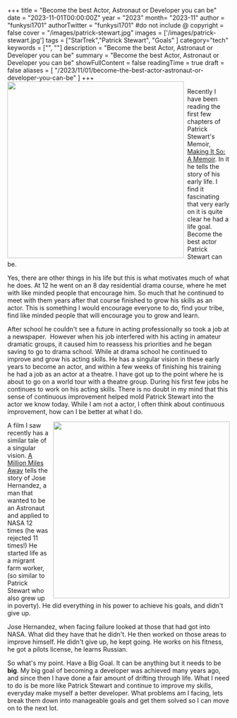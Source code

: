+++
title = "Become the best Actor, Astronaut or Developer you can be"
date = "2023-11-01T00:00:00Z"
year = "2023"
month= "2023-11"
author = "funkysi1701"
authorTwitter = "funkysi1701" #do not include @
copyright = false
cover = "/images/patrick-stewart.jpg"
images = ['/images/patrick-stewart.jpg']
tags = ["StarTrek","Patrick Stewart", "Goals" ]
category="tech"
keywords = ["", ""]
description = "Become the best Actor, Astronaut or Developer you can be"
summary = "Become the best Actor, Astronaut or Developer you can be"
showFullContent = false
readingTime = true
draft = false
aliases = [
    "/2023/11/01/become-the-best-actor-astronaut-or-developer-you-can-be"
]
+++
<img src="/images/patrick-stewart.jpg" width="400px" style="float:left;padding-right:8px" />

Recently I have been reading the first few chapters of Patrick Stewart's Memoir, [Making It So: A Memoir](https://www.amazon.co.uk/Making-It-So-A-Memoir/dp/B0C3VXDSGR/ref=sr_1_1). In it he tells the story of his early life. I find it fascinating that very early on it is quite clear he had a life goal. Become the best actor Patrick Stewart can be.

Yes, there are other things in his life but this is what motivates much of what he does. At 12 he went on an 8 day residential drama course, where he met with like minded people that encourage him. So much that he continued to meet with them years after that course finished to grow his skills as an actor. This is something I would encourage everyone to do, find your tribe, find like minded people that will encourage you to grow and learn.

After school he couldn't see a future in acting professionally so took a job at a newspaper.  However when his job interfered with his acting in amateur dramatic groups, it caused him to reassess his priorities and he began saving to go to drama school. While at drama school he continued to improve and grow his acting skills. He has a singular vision in these early years to become an actor, and within a few weeks of finishing his training he had a job as an actor at a theatre. I have got up to the point where he is about to go on a world tour with a theatre group. During his first few jobs he continues to work on his acting skills. There is no doubt in my mind that this sense of continuous improvement helped mold Patrick Stewart into the actor we know today. While I am not a actor, I often think about continuous improvement, how can I be better at what I do. 

<img src="/images/million-miles.jpg" width="400px" style="float:right;padding-left:8px" />

A film I saw recently has a similar tale of a singular vision. [A Million Miles Away](https://www.amazon.co.uk/Million-Miles-Away-Michael-Pe%C3%B1a/dp/B0CC7MQFVD/ref=sr_1_1) tells the story of Jose Hernandez, a man that wanted to be an Astronaut and applied to NASA 12 times (he was rejected 11 times!) He started life as a migrant farm worker, (so similar to Patrick Stewart who also grew up in poverty). He did everything in his power to achieve his goals, and didn't give up.

Jose Hernandez, when facing failure looked at those that had got into NASA. What did they have that he didn't. He then worked on those areas to improve himself. He didn't give up, he kept going. He works on his fitness, he got a pilots license, he learns Russian.

So what's my point. Have a Big Goal. It can be anything but it needs to be **big**. My big goal of becoming a developer was achieved many years ago, and since then I have done a fair amount of drifting through life. What I need to do is be more like Patrick Stewart and continue to improve my skills, everyday make myself a better developer. What problems am I facing, lets break them down into manageable goals and get them solved so I can move on to the next lot.

